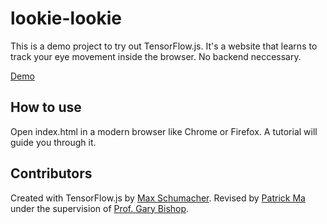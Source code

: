 # lookie-lookie

This is a demo project to try out TensorFlow.js. It's a website that learns to
track your eye movement inside the browser. No backend neccessary.

[Demo](https://mapy1874.github.·io/eye-tracking/)

## How to use

Open index.html in a modern browser like Chrome or Firefox. A tutorial will
guide you through it.

## Contributors

Created with TensorFlow.js by [Max Schumacher](https://github.com/cpury). Revised by [Patrick Ma](https://github.com/mapy1874/) under the supervision of [Prof. Gary Bishop](https://www.cs.unc.edu/~gb/).